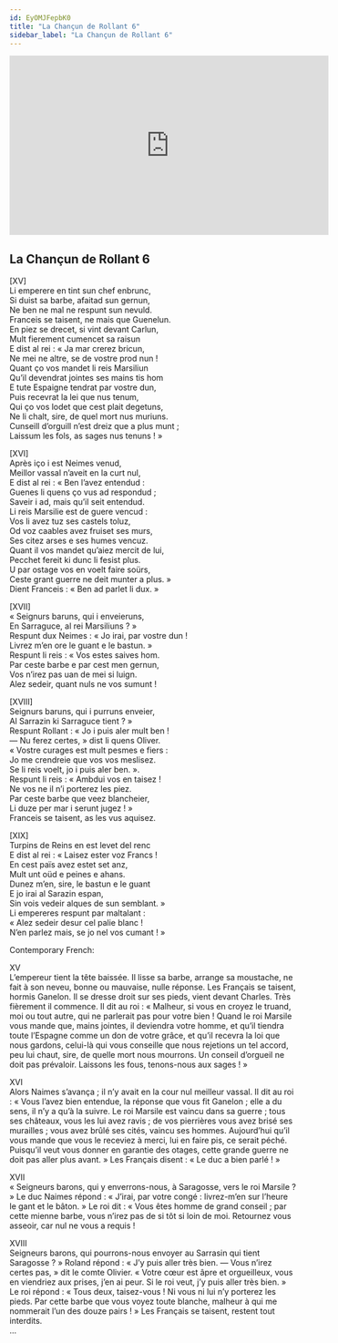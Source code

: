 ```yaml
---
id: EyOMJFepbK0
title: "La Chançun de Rollant 6"
sidebar_label: "La Chançun de Rollant 6"
---
```


<div class="video-float-container">
  <iframe
    width="560"
    height="315"
    src="https://www.youtube.com/embed/EyOMJFepbK0"
    title="YouTube video player"
    frameborder="0"
    allow="accelerometer; autoplay; clipboard-write; encrypted-media; gyroscope; picture-in-picture; web-share"
    referrerpolicy="strict-origin-when-cross-origin"
    allowfullscreen
  ></iframe>
</div>

## La Chançun de Rollant 6

[XV]  
Li emperere en tint sun chef enbrunc,  
Si duist sa barbe, afaitad sun gernun,  
Ne ben ne mal ne respunt sun nevuld.  
Franceis se taisent, ne mais que Guenelun.  
En piez se drecet, si vint devant Carlun,  
Mult fierement cumencet sa raisun  
E dist al rei : « Ja mar crerez bricun,  
Ne mei ne altre, se de vostre prod nun !  
Quant ço vos mandet li reis Marsiliun  
Qu’il devendrat jointes ses mains tis hom  
E tute Espaigne tendrat par vostre dun,  
Puis recevrat la lei que nus tenum,  
Qui ço vos lodet que cest plait degetuns,  
Ne li chalt, sire, de quel mort nus muriuns.  
Cunseill d’orguill n’est dreiz que a plus munt ;  
Laissum les fols, as sages nus tenuns ! »

[XVI]  
Après iço i est Neimes venud,  
Meillor vassal n’aveit en la curt nul,  
E dist al rei : « Ben l’avez entendud :  
Guenes li quens ço vus ad respondud ;  
Saveir i ad, mais qu’il seit entendud.  
Li reis Marsilie est de guere vencud :  
Vos li avez tuz ses castels toluz,  
Od voz caables avez fruiset ses murs,  
Ses citez arses e ses humes vencuz.  
Quant il vos mandet qu’aiez mercit de lui,  
Pecchet fereit ki dunc li fesist plus.  
U par ostage vos en voelt faire soürs,  
Ceste grant guerre ne deit munter a plus. »  
Dient Franceis : « Ben ad parlet li dux. »

[XVII]  
« Seignurs baruns, qui i enveieruns,  
En Sarraguce, al rei Marsiliuns ? »  
Respunt dux Neimes : « Jo irai, par vostre dun !  
Livrez m’en ore le guant e le bastun. »  
Respunt li reis : « Vos estes saives hom.  
Par ceste barbe e par cest men gernun,  
Vos n’irez pas uan de mei si luign.  
Alez sedeir, quant nuls ne vos sumunt !

[XVIII]  
Seignurs baruns, qui i purruns enveier,  
Al Sarrazin ki Sarraguce tient ? »  
Respunt Rollant : « Jo i puis aler mult ben !  
— Nu ferez certes, » dist li quens Oliver.  
« Vostre curages est mult pesmes e fiers :  
Jo me crendreie que vos vos meslisez.  
Se li reis voelt, jo i puis aler ben. ».  
Respunt li reis : « Ambdui vos en taisez !  
Ne vos ne il n’i porterez les piez.  
Par ceste barbe que veez blancheier,  
Li duze per mar i serunt jugez ! »  
Franceis se taisent, as les vus aquisez.

[XIX]  
Turpins de Reins en est levet del renc  
E dist al rei : « Laisez ester voz Francs !  
En cest païs avez estet set anz,  
Mult unt oüd e peines e ahans.  
Dunez m’en, sire, le bastun e le guant  
E jo irai al Sarazin espan,  
Sin vois vedeir alques de sun semblant. »  
Li empereres respunt par maltalant :  
« Alez sedeir desur cel palie blanc !  
N’en parlez mais, se jo nel vos cumant ! »

Contemporary French:

XV  
L’empereur tient la tête baissée. Il lisse sa barbe, arrange sa moustache, ne fait à son neveu, bonne ou mauvaise, nulle réponse. Les Français se taisent, hormis Ganelon. Il se dresse droit sur ses pieds, vient devant Charles. Très fièrement il commence. Il dit au roi : « Malheur, si vous en croyez le truand, moi ou tout autre, qui ne parlerait pas pour votre bien ! Quand le roi Marsile vous mande que, mains jointes, il deviendra votre homme, et qu’il tiendra toute l’Espagne comme un don de votre grâce, et qu’il recevra la loi que nous gardons, celui-là qui vous conseille que nous rejetions un tel accord, peu lui chaut, sire, de quelle mort nous mourrons. Un conseil d’orgueil ne doit pas prévaloir. Laissons les fous, tenons-nous aux sages ! »

XVI  
Alors Naimes s’avança ; il n’y avait en la cour nul meilleur vassal. Il dit au roi : « Vous l’avez bien entendue, la réponse que vous fit Ganelon ; elle a du sens, il n’y a qu’à la suivre. Le roi Marsile est vaincu dans sa guerre ; tous ses châteaux, vous les lui avez ravis ; de vos pierrières vous avez brisé ses murailles ; vous avez brûlé ses cités, vaincu ses hommes. Aujourd’hui qu’il vous mande que vous le receviez à merci, lui en faire pis, ce serait péché. Puisqu’il veut vous donner en garantie des otages, cette grande guerre ne doit pas aller plus avant. » Les Français disent : « Le duc a bien parlé ! »

XVII  
« Seigneurs barons, qui y enverrons-nous, à Saragosse, vers le roi Marsile ? » Le duc Naimes répond : « J’irai, par votre congé : livrez-m’en sur l’heure le gant et le bâton. » Le roi dit : « Vous êtes homme de grand conseil ; par cette mienne barbe, vous n’irez pas de si tôt si loin de moi. Retournez vous asseoir, car nul ne vous a requis !

XVIII  
Seigneurs barons, qui pourrons-nous envoyer au Sarrasin qui tient Saragosse ? » Roland répond : « J’y puis aller très bien. — Vous n’irez certes pas, » dit le comte Olivier. « Votre cœur est âpre et orgueilleux, vous en viendriez aux prises, j’en ai peur. Si le roi veut, j’y puis aller très bien. » Le roi répond : « Tous deux, taisez-vous ! Ni vous ni lui n’y porterez les pieds. Par cette barbe que vous voyez toute blanche, malheur à qui me nommerait l’un des douze pairs ! » Les Français se taisent, restent tout interdits.  
...
